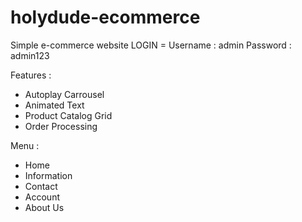 # holydude-ecommerce
Simple e-commerce website
LOGIN =
Username : admin
Password : admin123

Features :
- Autoplay Carrousel
- Animated Text
- Product Catalog Grid
- Order Processing

Menu :
- Home
- Information
- Contact
- Account
- About Us
